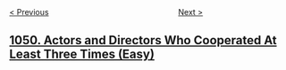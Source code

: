 <!--|This file generated by command(leetcode description); DO NOT EDIT.    |-->
<!--+----------------------------------------------------------------------+-->
<!--|@author    openset <openset.wang@gmail.com>                           |-->
<!--|@link      https://github.com/openset                                 |-->
<!--|@home      https://github.com/openset/leetcode                        |-->
<!--+----------------------------------------------------------------------+-->

[< Previous](https://github.com/openset/leetcode/tree/master/problems/last-stone-weight-ii "Last Stone Weight II")
　　　　　　　　　　　　　　　　
[Next >](https://github.com/openset/leetcode/tree/master/problems/height-checker "Height Checker")

## [1050. Actors and Directors Who Cooperated At Least Three Times (Easy)](https://leetcode.com/problems/actors-and-directors-who-cooperated-at-least-three-times "合作过至少三次的演员和导演")


